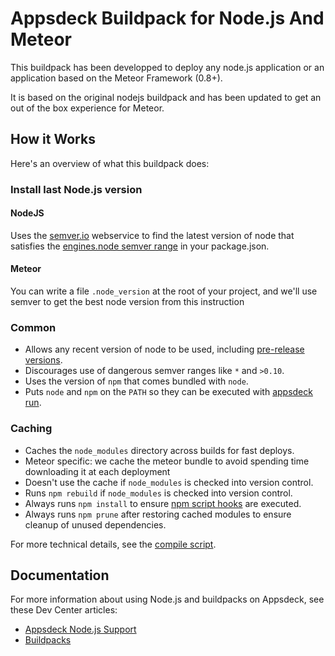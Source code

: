 Appsdeck Buildpack for Node.js And Meteor
=========================================

This buildpack has been developped to deploy any node.js application
or an application based on the Meteor Framework (0.8+).

It is based on the original nodejs buildpack and has been updated to
get an out of the box experience for Meteor.


How it Works
------------

Here's an overview of what this buildpack does:

### Install last Node.js version

#### NodeJS

Uses the [semver.io](https://semver.io) webservice to find the latest version of node that satisfies the [engines.node semver range](https://npmjs.org/doc/json.html#engines) in your package.json.

#### Meteor

You can write a file `.node_version` at the root of your project, and we'll use semver to get the best node version from this instruction

### Common

- Allows any recent version of node to be used, including [pre-release versions](https://semver.io/node.json).
- Discourages use of dangerous semver ranges like `*` and `>0.10`.
- Uses the version of `npm` that comes bundled with `node`.
- Puts `node` and `npm` on the `PATH` so they can be executed with [appsdeck run](http://doc.appsdeck.eu/app/jobs).

### Caching

- Caches the `node_modules` directory across builds for fast deploys.
- Meteor specific: we cache the meteor bundle to avoid spending time downloading it at each deployment
- Doesn't use the cache if `node_modules` is checked into version control.
- Runs `npm rebuild` if `node_modules` is checked into version control.
- Always runs `npm install` to ensure [npm script hooks](https://npmjs.org/doc/misc/npm-scripts.html) are executed.
- Always runs `npm prune` after restoring cached modules to ensure cleanup of unused dependencies.

For more technical details, see the [compile script](https://github.com/Scalingo/appsdeck-buildpack-nodejs/blob/master/bin/compile).


Documentation
-------------

For more information about using Node.js and buildpacks on Appsdeck, see these Dev Center articles:

- [Appsdeck Node.js Support](http://doc.appsdeck.eu/languages/nodejs)
- [Buildpacks](http://doc.appsdeck.eu/buildpacks)
